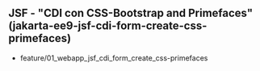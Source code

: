 ## JSF - "CDI con CSS-Bootstrap and Primefaces" (jakarta-ee9-jsf-cdi-form-create-css-primefaces) 
* feature/01_webapp_jsf_cdi_form_create_css-primefaces
